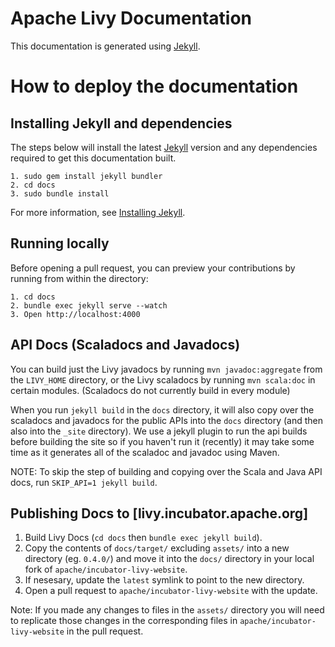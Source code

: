 <!--
{% comment %}
Licensed to the Apache Software Foundation (ASF) under one or more
contributor license agreements.  See the NOTICE file distributed with
this work for additional information regarding copyright ownership.
The ASF licenses this file to you under the Apache License, Version 2.0
(the "License"); you may not use this file except in compliance with
the License.  You may obtain a copy of the License at

http://www.apache.org/licenses/LICENSE-2.0

Unless required by applicable law or agreed to in writing, software
distributed under the License is distributed on an "AS IS" BASIS,
WITHOUT WARRANTIES OR CONDITIONS OF ANY KIND, either express or implied.
See the License for the specific language governing permissions and
limitations under the License.
{% endcomment %}
-->

# Apache Livy Documentation

This documentation is generated using [Jekyll](https://jekyllrb.com/).

# How to deploy the documentation

## Installing Jekyll and dependencies

The steps below will install the latest [Jekyll](https://jekyllrb.com/) version
and any dependencies required to get this documentation built.

```
1. sudo gem install jekyll bundler
2. cd docs
3. sudo bundle install
```

For more information, see [Installing Jekyll](https://jekyllrb.com/docs/installation/).

## Running locally

Before opening a pull request, you can preview your contributions by running from within the directory:

```
1. cd docs
2. bundle exec jekyll serve --watch
3. Open http://localhost:4000
```

## API Docs (Scaladocs and Javadocs)

You can build just the Livy javadocs by running  `mvn javadoc:aggregate` from the `LIVY_HOME`
directory, or the Livy scaladocs by running `mvn scala:doc` in certain modules. (Scaladocs do
not currently build in every module)

When you run `jekyll build` in the `docs` directory, it will also copy over the scaladocs and
javadocs for the public APIs into the `docs` directory (and then also into the `_site` directory).
We use a jekyll plugin to run the api builds before building the site so if you haven't run it
(recently) it may take some time as it generates all of the scaladoc and javadoc using Maven.

NOTE: To skip the step of building and copying over the Scala and Java API docs, run `SKIP_API=1
jekyll build`.


## Publishing Docs to [livy.incubator.apache.org]

1. Build Livy Docs (`cd docs` then `bundle exec jekyll build`).
2. Copy the contents of `docs/target/` excluding `assets/` into a new directory (eg. `0.4.0/`) and
move it into the `docs/` directory in your local fork of `apache/incubator-livy-website`.
3. If nesesary, update the `latest` symlink to point to the new directory.
4. Open a pull request to `apache/incubator-livy-website` with the update.

Note: If you made any changes to files in the `assets/` directory you will need to replicate those
changes in the corresponding files in `apache/incubator-livy-website` in the pull request.